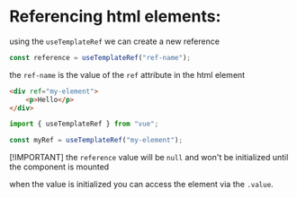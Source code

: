 <!-- @format -->

# Referencing html elements:

using the `useTemplateRef` we can create a new reference

```javascript
const reference = useTemplateRef("ref-name");
```

the `ref-name` is the value of the `ref` attribute in the html element

```html
<div ref="my-element">
	<p>Hello</p>
</div>
```

```javascript
import { useTemplateRef } from "vue";

const myRef = useTemplateRef("my-element");
```

[!IMPORTANT] the `reference` value will be `null` and won't be initialized until the component is mounted

when the value is initialized you can access the element via the `.value`.
